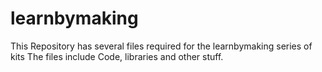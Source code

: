 # learnbymaking
This Repository has several files required for the learnbymaking series of kits
The files include Code, libraries and other stuff.  
